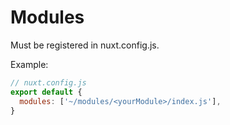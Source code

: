 # Modules

Must be registered in nuxt.config.js.

Example:

```javascript
// nuxt.config.js
export default {
  modules: ['~/modules/<yourModule>/index.js'],
}
```

